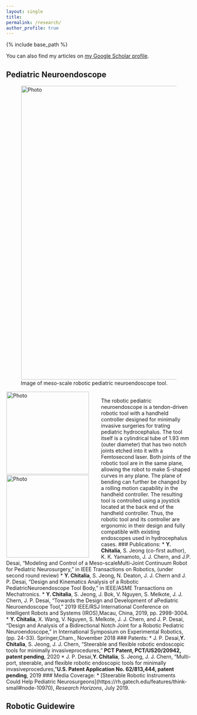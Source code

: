```yaml
---
layout: single
title:
permalink: /research/
author_profile: true
---
```


{% include base_path %}

You can also find my articles on [my Google Scholar profile](https://scholar.google.com/citations?user=V6k-C_cAAAAJ&hl=en&oi=ao).
## Pediatric Neuroendoscope
<figure>
<img align="left" src="https://yashchitalia.github.io/images/neuro_banner_small.jpg" alt="Photo" style="width: 800px; border-radius: 1px; padding: 1px 1px 1px 1px"/>
<figcaption>Image of meso-scale robotic pediatric neuroendoscope tool.</figcaption></figure>
<div class="imageSet">
<img align="left" src="https://yashchitalia.github.io/images/New-Handheld-v4.gif" alt="Photo" style="width: 225px; border-radius: 1px; padding: 1px 30px 1px 1px"/>
<br>
<img align="left" src="https://yashchitalia.github.io/images/handheld1_3753-300x225.jpg" alt="Photo" style="width: 225px; border-radius: 1px; padding: 1px 30px 1px 1px"/>
</div>
The robotic pediatric neuroendoscope is a tendon-driven robotic tool with a handheld controller designed for minimally invasive surgeries for trating pediatric hydrocephalus. 
The tool itself is a cylindrical tube of 1.93 mm (outer diameter) that has two notch joints etched into it with a Femtosecond laser. 
Both joints of the robotic tool are in the same plane, allowing the robot to make S-shaped curves in any plane. 
The plane of bending can further be changed by a rolling motion capability in the handheld controller. The resulting tool is controlled using a joystick located at the back end of the handheld controller. 
Thus, the robotic tool and its controller are ergonomic in their design and fully compatible with existing endoscopes used in hydrocephalus cases.
### Publications:
* <b>Y. Chitalia</b>, S. Jeong (co-first author), K. K. Yamamoto, J. J. Chern, and J.P. Desai, 
“Modeling and Control of a Meso-scaleMulti-Joint Continuum Robot for Pediatric Neurosurgery,” in IEEE Transactions on Robotics, (under second round review)
* <b>Y. Chitalia</b>, S. Jeong, N. Deaton, J. J. Chern and J. P. Desai, “Design and Kinematics Analysis of a Robotic PediatricNeuroendoscope Tool Body,” in IEEE/ASME Transactions on Mechatronics.
* <b>Y. Chitalia</b>, S. Jeong, J. Bok, V. Nguyen, S. Melkote, J. J. Chern, J. P. Desai, “Towards the Design and Development of aPediatric Neuroendoscope Tool,”
2019 IEEE/RSJ International Conference on Intelligent Robots and Systems (IROS),Macau, China, 2019, pp.  2998-3004.
* <b>Y. Chitalia</b>, X. Wang, V. Nguyen, S. Melkote, J. J. Chern, and J. P. Desai, “Design and Analysis of a Bidirectional Notch Joint for a Robotic Pediatric Neuroendoscope,” in 
International Symposium on Experimental Robotics, (pp.  24-33).  Springer,Cham., November 2018
### Patents:
* J. P. Desai,<b>Y. Chitalia</b>, S. Jeong, J. J. Chern, “Steerable and flexible robotic endoscopic tools for minimally invasiveprocedures,” <b>PCT Patent, PCT/US20/20942, patent pending</b>, 2020
* J. P. Desai,<b>Y. Chitalia</b>, S. Jeong, J. J. Chern, “Multi-port, steerable, and flexible robotic endoscopic tools for minimally invasiveprocedures,”<b>U.S. Patent Application No.  62/813,444, patent pending</b>, 2019
### Media Coverage:
* [Steerable Robotic Instruments Could Help Pediatric Neurosurgeons](https://rh.gatech.edu/features/think-small#node-10970), <i>Research Horizons</i>, July 2019.

## Robotic Guidewire